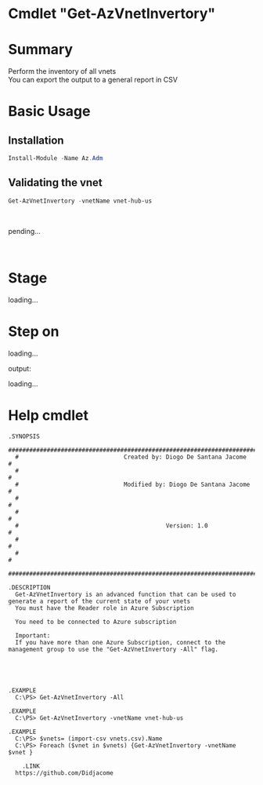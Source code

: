# Cmdlet "Get-AzVnetInvertory"

# Summary
Perform the inventory of all vnets <br>
You can export the output to a general report in CSV

# Basic Usage
## Installation

```powershell
Install-Module -Name Az.Adm
```
## Validating the vnet
```powershell
Get-AzVnetInvertory -vnetName vnet-hub-us
```
<br>

pending...

<br>

# Stage

loading...

# Step on
loading...

output:

loading...




# Help cmdlet




      
    .SYNOPSIS
      #################################################################################################################
      #                              Created by: Diogo De Santana Jacome                                              #
      #                                                                                                               #
      #                              Modified by: Diogo De Santana Jacome                                             #
      #                                                                                                               #
      #                                                                                                               #
      #                                          Version: 1.0                                                         #
      #                                                                                                               #
      #                                                                                                               #
      #################################################################################################################   
    
    .DESCRIPTION
      Get-AzVnetInvertory is an advanced function that can be used to generate a report of the current state of your vnets
      You must have the Reader role in Azure Subscription

      You need to be connected to Azure subscription 

      Important:
      If you have more than one Azure Subscription, connect to the management group to use the "Get-AzVnetInvertory -All" flag.




    
    .EXAMPLE
      C:\PS> Get-AzVnetInvertory -All
				
    .EXAMPLE
      C:\PS> Get-AzVnetInvertory -vnetName vnet-hub-us

    .EXAMPLE
      C:\PS> $vnets= (import-csv vnets.csv).Name
      C:\PS> Foreach ($vnet in $vnets) {Get-AzVnetInvertory -vnetName $vnet }
    
		.LINK 
      https://github.com/Didjacome